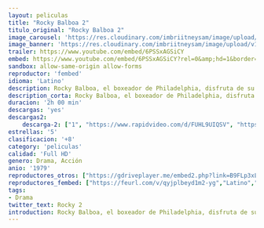 ```yaml
---
layout: peliculas
title: "Rocky Balboa 2"
titulo_original: "Rocky Balboa 2"
image_carousel: 'https://res.cloudinary.com/imbriitneysam/image/upload/v1543289160/rocky2-poser-min.jpg'
image_banner: 'https://res.cloudinary.com/imbriitneysam/image/upload/v1543289160/rocky2-min.jpg'
trailer: https://www.youtube.com/embed/6PSSxAGSiCY
embed: https://www.youtube.com/embed/6PSSxAGSiCY?rel=0&amp;hd=1&border=0&wmode=opaque&enablejsapi=1&modestbranding=1&controls=1&showinfo=1
sandbox: allow-same-origin allow-forms
reproductor: 'fembed'
idioma: 'Latino'
description: Rocky Balboa, el boxeador de Philadelphia, disfruta de su efímera fama después de estar a punto de derrotar al campeón mundial de los pesos pesados Apollo Creed. Las ofertas publicitarias para el anuncio de productos no van de la mejor manera debido a la limitada educación y falta de sofisticación del púgil. Por ello, y debido a la falta de dinero y al embarazo de su mujer Adrian, acepta la demanda de revancha del casi derrotado Creed.
description_corta: Rocky Balboa, el boxeador de Philadelphia, disfruta de su efímera fama después de estar a punto de derrotar al campeón mundial de los pesos pesados Apollo Creed. Las ofertas publicitarias para el anuncio de productos no van de la ...
duracion: '2h 00 min'
descargas: 'yes'
descargas2:
    descarga-2: ["1", "https://www.rapidvideo.com/d/FUHL9UIQSV", "https://www.google.com/s2/favicons?domain=www.rapidvideo.com","RapidVideo","https://res.cloudinary.com/imbriitneysam/image/upload/v1541473684/mexico.png", "Latino", "Full HD"]
estrellas: '5'
clasificacion: '+8'
category: 'peliculas'
calidad: 'Full HD'
genero: Drama, Acción
anio: '1979'
reproductores_otros: ["https://gdriveplayer.me/embed2.php?link=B9FLp3xLIroVOJrWyXxWmA3LKm9P28R7KzkE8VqR%252FuHLfeIArwTCyUFUVM4zkFoPxTTXCoyRgySG9U9Kaj%252BoexTniM8AXSco0ghx%252BNEl3Pkb89qt7Z%252Bcty5mDtxzFtGvEUTSX9e1mIKz7SL2YcFgDY549aPy6QhKgMCB3mac0tDqNOw8DAyddV6JriqwR09P5m212EJl7kYtFkE7hpLG4p","Latino","https://mstream.website/48wqw4x731ay","Latino"]
reproductores_fembed: ["https://feurl.com/v/qyjplbeyd1m2-yg","Latino","https://feurl.com/v/2w9m5jjrlv6","Latino"]
tags:
- Drama
twitter_text: Rocky 2
introduction: Rocky Balboa, el boxeador de Philadelphia, disfruta de su efímera fama después de estar a punto de derrotar al campeón mundial de los pesos pesados Apollo Creed. Las ofertas publicitarias para el anuncio de productos no van de la ..
---
```



 








